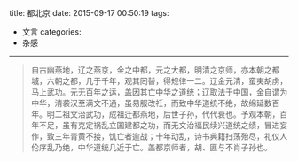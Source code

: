 title: 都北京
date: 2015-09-17 00:50:19
tags:
- 文言
categories:
- 杂感
---
>自古幽燕地，辽之燕京，金之中都，元之大都，明清之京师，亦本朝之都城，六朝之都，几于千年，观其罔替，得规律一二。辽金元清，蛮夷胡虏，马上武功。元无百年之运，盖因其亡中华之道统；辽取法于中国，金自谓为中华，清袭汉至满文不通，虽易服改衽，而致中华道统不绝，故绵延数百年。明二祖文治武功，成祖迁都燕地，后世子孙，代代衰也。予观本朝，百年不足，虽有克定祸乱立国建都之功，而无文治褔民续兴道统之绩，冒进妄作，致三年青黄不接，饥亡者逾战；十年动乱，诗书典籍扫荡殆尽，礼仪人伦序乱乃绝，中华道统几近于亡。盖都京师者，胡、匪与不肖子孙也。
